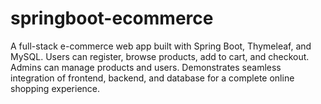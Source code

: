 # springboot-ecommerce
A full-stack e-commerce web app built with Spring Boot, Thymeleaf, and MySQL. Users can register, browse products, add to cart, and checkout. Admins can manage products and users. Demonstrates seamless integration of frontend, backend, and database for a complete online shopping experience.
